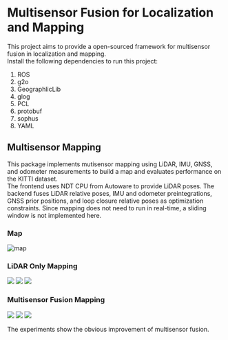 # Multisensor Fusion for Localization and Mapping
This project aims to provide a open-sourced framework for multisensor fusion in localization and mapping. <br>
Install the following dependencies to run this project: <br>
1. ROS
2. g2o
3. GeographlicLib
4. glog
5. PCL
6. protobuf
7. sophus
8. YAML

## Multisensor Mapping
This package implements mutisensor mapping using LiDAR, IMU, GNSS, and odometer measurements to build a map and evaluates performance on the KITTI dataset.<br>
The frontend uses NDT CPU from Autoware to provide LiDAR poses. The backend fuses LiDAR relative poses, IMU and odometer preintegrations, GNSS prior positions, and loop closure relative poses as optimization constraints. Since mapping does not need to run in real-time, a sliding window is not implemented here. <br>

### Map
![map](https://github.com/kangqi-ni/multisensor_fusion_for_localization_and_mapping/blob/master/docs/map.png)

### LiDAR Only Mapping
<img src="https://github.com/kangqi-ni/multisensor_fusion_for_localization_and_mapping/blob/master/docs/laser_mapping_ape.png">
<img src="https://github.com/kangqi-ni/multisensor_fusion_for_localization_and_mapping/blob/master/docs/laser_mapping_ape_raw.png">
<img src="https://github.com/kangqi-ni/multisensor_fusion_for_localization_and_mapping/blob/master/docs/laser_mapping_ape_map.png">

### Multisensor Fusion Mapping
<img src="https://github.com/kangqi-ni/multisensor_fusion_for_localization_and_mapping/blob/master/docs/fusion_mapping_ape.png">
<img src="https://github.com/kangqi-ni/multisensor_fusion_for_localization_and_mapping/blob/master/docs/fusion_mapping_ape_raw.png">
<img src="https://github.com/kangqi-ni/multisensor_fusion_for_localization_and_mapping/blob/master/docs/fusion_mapping_ape_map.png">

The experiments show the obvious improvement of multisensor fusion.
